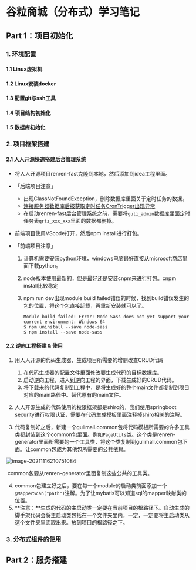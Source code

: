 # 谷粒商城（分布式）学习笔记

## Part 1：项目初始化

### 1. 环境配置

#### 1.1 Linux虚拟机

#### 1.2 Linux安装docker

#### 1.3 配置git与ssh工具

#### 1.4 项目结构初始化

#### 1.5 数据库初始化

### 2. 项目框架搭建

#### 2.1 人人开源快速搭建后台管理系统

- 将人人开源项目renren-fast克隆到本地，然后添加到idea工程里面。

- 「后端项目注意」

  - 出现ClassNotFoundException，删除数据库里面关于定时任务的数据。
  - [连接服务器数据库后报获取定时任务CronTrigger出现异常](https://www.renren.io/detail/10297)
  - 在启动renren-fast后台管理系统之前，需要将`guli_admin`数据库里面定时任务表`qrtz_xxx_xxx`里面的数据都删掉。

- 前端项目使用VScode打开，然后npm install进行打包。

- 「前端项目注意」

  1. 计算机需要安装python环境，windows电脑最好直接从microsoft商店里面下载python。

  2. node版本使用最新的，但是最好还是安装cnpm来进行打包。cnpm install比较稳定

  3. npm run dev出现module build failed错误的时候，找到build错误发生的包的位置，将这个包直接卸载，再重新安装就可以了。

     ```shell
     Module build failed: Error: Node Sass does not yet support your current environment: Windows 64
     $ npm uninstall --save node-sass
     $ npm install --save node-sass
     ```

#### 2.2 逆向工程搭建 & 使用

1. 用人人开源的代码生成器，生成项目所需要的增删改查CRUD代码
   1. 在代码生成器的配置文件里面修改要生成代码的目标数据库。
   2. 启动逆向工程，进入到逆向工程的界面，下载生成好的CRUD代码。
   3. 将下载来的代码复制到工程中，是将生成好的整个main文件都复制到项目对应的main路径中。替代原有的main文件。
2. 人人开源生成的代码使用的权限框架都是shiro的，我们使用springboot security进行权限认证，需要在代码生成模板里面注释掉shiro相关的注解。

3. 代码复制好之后，新建一个gulimall.common包将代码模板所需要的许多工具类都封装到这个common包里面。例如`PageUtils`类。这个类是renren-generator里面所需要的一个工具类，将这个类复制到gulimall.common包下面。让common包成为其他包所需要的公共依赖。

![image-20211116210751084](D:\SoftwareDevelopment\JavaProjects\SpringBootProject\gulimall\.gulimall-note\springboot2-note-image\image-20211116210751084.png)

​	common包要从renren-generator里面复制这些公共的工具类。

4. common包建立好之后，要在每一个module的启动类前面添加一个`@MapperScan("path")`注解。为了让mybatis可以知道sql的mapper映射类的位置。
5. **注意：**生成的代码的主启动类一定要在当前项目的根路径下。自动生成的脚手架代码会将主启动类包括在一个文件夹里内，一定，一定要将主启动类从这个文件夹里面取出来。放到项目的根路径之下。

### 3. 分布式组件的使用



## Part 2：服务搭建

